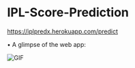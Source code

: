 # IPL-Score-Prediction

https://iplpredx.herokuapp.com/predict

• A glimpse of the web app:

 ![GIF](https://iplpredx.herokuapp.com/predict)
 
